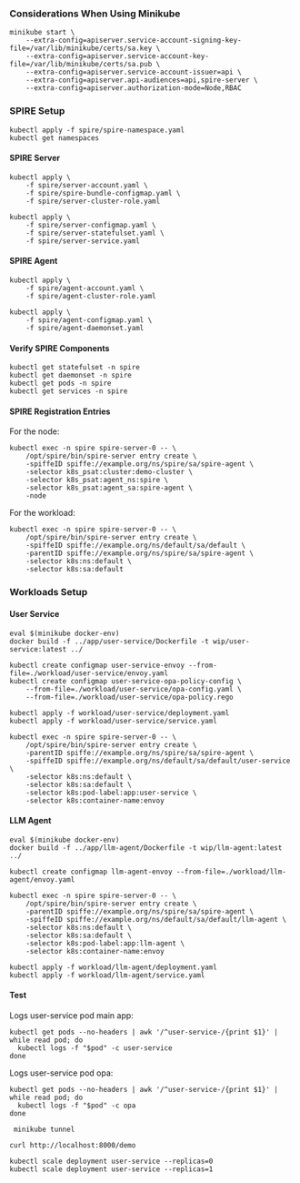 ### Considerations When Using Minikube

```shell
minikube start \
    --extra-config=apiserver.service-account-signing-key-file=/var/lib/minikube/certs/sa.key \
    --extra-config=apiserver.service-account-key-file=/var/lib/minikube/certs/sa.pub \
    --extra-config=apiserver.service-account-issuer=api \
    --extra-config=apiserver.api-audiences=api,spire-server \
    --extra-config=apiserver.authorization-mode=Node,RBAC
```

### SPIRE Setup

```shell
kubectl apply -f spire/spire-namespace.yaml
kubectl get namespaces
```

#### SPIRE Server

```shell
kubectl apply \
    -f spire/server-account.yaml \
    -f spire/spire-bundle-configmap.yaml \
    -f spire/server-cluster-role.yaml
```

```shell
kubectl apply \
    -f spire/server-configmap.yaml \
    -f spire/server-statefulset.yaml \
    -f spire/server-service.yaml
```

#### SPIRE Agent

```shell
kubectl apply \
    -f spire/agent-account.yaml \
    -f spire/agent-cluster-role.yaml
```

```shell
kubectl apply \
    -f spire/agent-configmap.yaml \
    -f spire/agent-daemonset.yaml
```

#### Verify SPIRE Components

```shell
kubectl get statefulset -n spire
kubectl get daemonset -n spire
kubectl get pods -n spire
kubectl get services -n spire
```

#### SPIRE Registration Entries

For the node:

```shell
kubectl exec -n spire spire-server-0 -- \
    /opt/spire/bin/spire-server entry create \
    -spiffeID spiffe://example.org/ns/spire/sa/spire-agent \
    -selector k8s_psat:cluster:demo-cluster \
    -selector k8s_psat:agent_ns:spire \
    -selector k8s_psat:agent_sa:spire-agent \
    -node
```

For the workload:

```shell
kubectl exec -n spire spire-server-0 -- \
    /opt/spire/bin/spire-server entry create \
    -spiffeID spiffe://example.org/ns/default/sa/default \
    -parentID spiffe://example.org/ns/spire/sa/spire-agent \
    -selector k8s:ns:default \
    -selector k8s:sa:default
```

### Workloads Setup

#### User Service

```shell
eval $(minikube docker-env)
docker build -f ../app/user-service/Dockerfile -t wip/user-service:latest ../
```

```shell
kubectl create configmap user-service-envoy --from-file=./workload/user-service/envoy.yaml
kubectl create configmap user-service-opa-policy-config \
    --from-file=./workload/user-service/opa-config.yaml \
    --from-file=./workload/user-service/opa-policy.rego
```

```shell
kubectl apply -f workload/user-service/deployment.yaml
kubectl apply -f workload/user-service/service.yaml
```

```shell
kubectl exec -n spire spire-server-0 -- \
    /opt/spire/bin/spire-server entry create \
    -parentID spiffe://example.org/ns/spire/sa/spire-agent \
    -spiffeID spiffe://example.org/ns/default/sa/default/user-service \
    -selector k8s:ns:default \
    -selector k8s:sa:default \
    -selector k8s:pod-label:app:user-service \
    -selector k8s:container-name:envoy
```

#### LLM Agent

```shell
eval $(minikube docker-env)
docker build -f ../app/llm-agent/Dockerfile -t wip/llm-agent:latest ../
```

```shell
kubectl create configmap llm-agent-envoy --from-file=./workload/llm-agent/envoy.yaml
```

```shell
kubectl exec -n spire spire-server-0 -- \
    /opt/spire/bin/spire-server entry create \
    -parentID spiffe://example.org/ns/spire/sa/spire-agent \
    -spiffeID spiffe://example.org/ns/default/sa/default/llm-agent \
    -selector k8s:ns:default \
    -selector k8s:sa:default \
    -selector k8s:pod-label:app:llm-agent \
    -selector k8s:container-name:envoy
```

```shell
kubectl apply -f workload/llm-agent/deployment.yaml
kubectl apply -f workload/llm-agent/service.yaml
```

#### Test

Logs user-service pod main app:

```shell
kubectl get pods --no-headers | awk '/^user-service-/{print $1}' | while read pod; do
  kubectl logs -f "$pod" -c user-service
done
```

Logs user-service pod opa:

```shell
kubectl get pods --no-headers | awk '/^user-service-/{print $1}' | while read pod; do
  kubectl logs -f "$pod" -c opa
done
```

```shell
 minikube tunnel
```

```shell
curl http://localhost:8000/demo
```

```shell
kubectl scale deployment user-service --replicas=0
kubectl scale deployment user-service --replicas=1
```